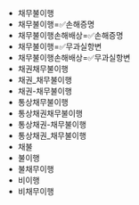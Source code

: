 - 채무불이행
- 채무불이행=✅손해증명
- 채무불이행손해배상=✅손해증명
- 채무불이행=✅무과실항변
- 채무불이행손해배상=✅무과실항변
- 채권채무불이행
- 채권_채무불이행
- 채권-채무불이행
- 통상채무불이행
- 통상채권채무불이행
- 통상채권-채무불이행
- 통상채권_채무불이행
- 채불
- 불이행
- 불채무이행
- 비이행
- 비채무이행